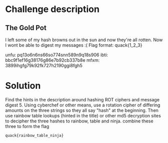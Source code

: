 # Challenge description

## The Gold Pot

I left some of my hash browns out in the sun and now they're all rotten.
Now I wont be able to digest my messages :(
Flag format: quack{1_2_3}

unfu: pq13o6n6ns66so774snn589n9q18s906
ibti: bbc9f1ef16g38176g86e7b92cb337b8e
mfxm: 3899ihgfg79k92fk727h2190ggi8fgh5

# Solution

Find the hints in the description around hashing ROT ciphers and message digest 5. Using cyberchef or other means, use a rotation cipher of differing amounts on the three strings so they all say "hash" at the beginning. Then use rainbow table lookups (hinted in the title) or other md5 decryption sites to decipher the three hashes to rainbow, table and ninja. combine these three to form the flag

`quack{rainbow_table_ninja}`
